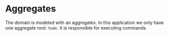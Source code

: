 # Aggregates

The domain is modeled with an aggregates. In this application we only have one aggregate root: `todo`. It is responsible for executing commands.

